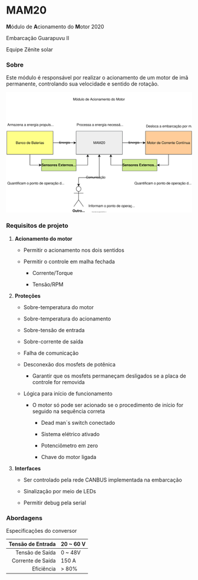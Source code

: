 # MAM20
**M**ódulo de **A**cionamento do **M**otor 2020

Embarcação Guarapuvu II

Equipe Zênite solar

### Sobre
Este módulo é responsável por realizar o acionamento de um motor de imã permanente, controlando sua velocidade e sentido de rotação.

![](system_diagram.svg)



### Requisitos de projeto

1. **Acionamento do motor**

   - Permitir o acionamento nos dois sentidos

   - Permitir o controle em malha fechada

     - Corrente/Torque

     - Tensão/RPM

       

2. **Proteções**

   - Sobre-temperatura do motor

   - Sobre-temperatura do acionamento

   - Sobre-tensão de entrada

   - Sobre-corrente de saída

   - Falha de comunicação

   - Desconexão dos mosfets de potênica

     - Garantir que os mosfets permaneçam desligados se a placa de controle for removida

   - Lógica para início de funcionamento

     - O motor só pode ser acionado se o procedimento de início for seguido na sequência correta

       - Dead man`s switch conectado

       - Sistema elétrico ativado

       - Potenciômetro em zero

       - Chave do motor ligada

         

3. **Interfaces**

   - Ser controlado pela rede CANBUS implementada na embarcação

   - Sinalização por meio de LEDs

   - Permitir debug pela serial

     

### Abordagens

Especificações do conversor

| Tensão de Entrada | 20 ~ 60 V |
| ----------------: | :-------- |
|   Tensão de Saída | 0 ~ 48V   |
| Corrente de Saída | 150 A     |
|        Eficiência | > 80%     |

